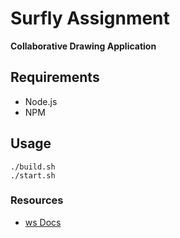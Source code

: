 # Surfly Assignment

**Collaborative Drawing Application**

## Requirements

- Node.js
- NPM

## Usage

``` console
./build.sh
./start.sh
```

### Resources

- [ws Docs](https://github.com/websockets/ws/blob/master/doc/ws.md)